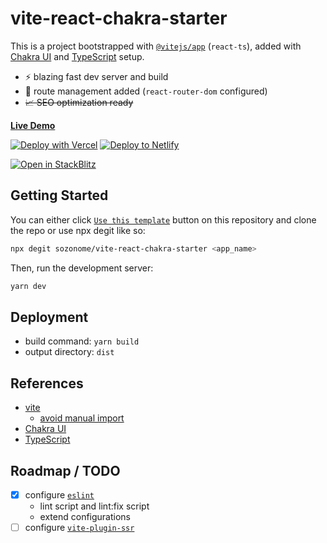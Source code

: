 # vite-react-chakra-starter

This is a project bootstrapped with [`@vitejs/app`](https://vitejs.dev/guide/#scaffolding-your-first-vite-project) (`react-ts`), added with [Chakra UI](https://chakra-ui.com) and [TypeScript](https://www.typescriptlang.org) setup.

- ⚡ blazing fast dev server and build
- 🔗 route management added (`react-router-dom` configured)
- ~~📈 SEO optimization ready~~

[**Live Demo**](https://vite-react-chakra-starter.sznm.dev/)

[![Deploy with Vercel](https://vercel.com/button)](https://vercel.com/import/git?s=https://github.com/pm-pp/web-app-00) [![Deploy to Netlify](https://www.netlify.com/img/deploy/button.svg)](https://app.netlify.com/start/deploy?repository=https://github.com/pm-pp/web-app-00)

[![Open in StackBlitz](https://developer.stackblitz.com/img/open_in_stackblitz.svg)](https://stackblitz.com/github/pm-pp/web-app-00)

## Getting Started

You can either click [`Use this template`](https://github.com/sozonome/vite-react-chakra-starter/generate) button on this repository and clone the repo or use npx degit like so:

```bash
npx degit sozonome/vite-react-chakra-starter <app_name>
```

Then, run the development server:

```bash
yarn dev
```

## Deployment

- build command: `yarn build`
- output directory: `dist`

## References

- [vite](https://vitejs.dev)
  - [avoid manual import](https://vitejs.dev/guide/features.html#jsx)
- [Chakra UI](https://chakra-ui.com/)
- [TypeScript](https://www.typescriptlang.org)

## Roadmap / TODO

- [x] configure [`eslint`](https://eslint.org)
  - lint script and lint:fix script
  - extend configurations
- [ ] configure [`vite-plugin-ssr`](https://vite-plugin-ssr.com/)
